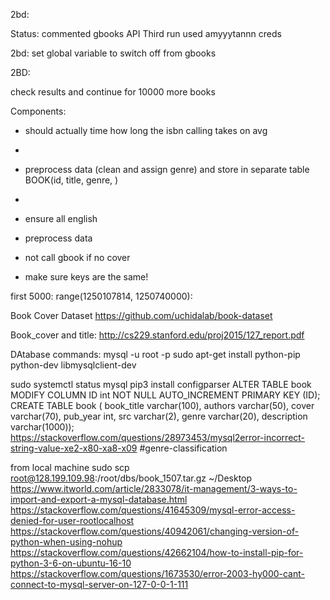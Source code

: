 2bd:





Status: commented gbooks API
Third run
used amyyytannn creds


2bd: set global variable to switch off from gbooks

2BD:



check results and continue for 10000 more books



Components:
- should actually time how long the isbn calling takes on avg
-

- preprocess data (clean and assign genre) and store in separate table BOOK(id, title, genre, )
-


- ensure all english
- preprocess data
- not call gbook if no cover
- make sure keys are the same!


first 5000: range(1250107814, 1250740000):

Book Cover Dataset
https://github.com/uchidalab/book-dataset

Book_cover and title:
http://cs229.stanford.edu/proj2015/127_report.pdf

DAtabase commands:
mysql -u root -p
sudo apt-get install python-pip python-dev libmysqlclient-dev

sudo systemctl status mysql
pip3 install configparser
ALTER TABLE book MODIFY COLUMN ID int NOT NULL AUTO_INCREMENT PRIMARY KEY (ID);
CREATE TABLE book ( book_title varchar(100), authors varchar(50), cover varchar(70), pub_year int, src varchar(2), genre varchar(20), description varchar(1000));
https://stackoverflow.com/questions/28973453/mysql2error-incorrect-string-value-xe2-x80-xa8-x09
#genre-classification

from local machine
sudo scp root@128.199.109.98:/root/dbs/book_1507.tar.gz ~/Desktop
https://www.itworld.com/article/2833078/it-management/3-ways-to-import-and-export-a-mysql-database.html
https://stackoverflow.com/questions/41645309/mysql-error-access-denied-for-user-rootlocalhost
https://stackoverflow.com/questions/40942061/changing-version-of-python-when-using-nohup
https://stackoverflow.com/questions/42662104/how-to-install-pip-for-python-3-6-on-ubuntu-16-10
https://stackoverflow.com/questions/1673530/error-2003-hy000-cant-connect-to-mysql-server-on-127-0-0-1-111